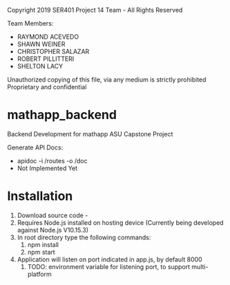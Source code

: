 Copyright 2019 SER401 Project 14 Team - All Rights Reserved

Team Members: 
- RAYMOND ACEVEDO
- SHAWN WEINER
- CHRISTOPHER SALAZAR
- ROBERT PILLITTERI
- SHELTON LACY 

Unauthorized copying of this file, via any medium is strictly prohibited
Proprietary and confidential


# mathapp_backend
 Backend Development for mathapp ASU Capstone Project
 

 Generate API Docs:
 - apidoc -i /routes -o /doc
 - Not Implemented Yet
 
 # Installation
 1. Download source code -
 2. Requires Node.js installed on hosting device (Currently being developed against Node.js V10.15.3)
 3. In root directory type the following commands:
    1. npm install
    2. npm start
 4. Application will listen on port indicated in app.js, by default 8000
    1. TODO: environment variable for listening port, to support multi-platform
 
 
